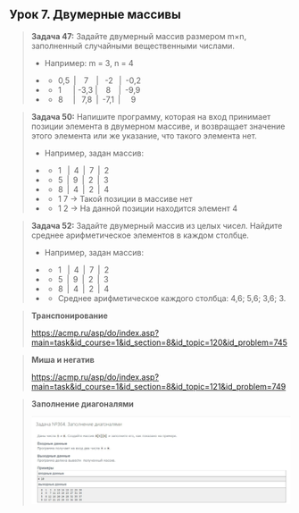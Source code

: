 ## **Урок 7. Двумерные массивы**

> **Задача 47:** Задайте двумерный массив размером m×n, заполненный случайными вещественными числами.
>
> - Например: m = 3, n = 4
> 
> - - 0,5&ensp;|&ensp;&ensp;7&ensp;&ensp;|&ensp;&nbsp;-2&ensp;&nbsp;|&ensp;-0,2
>
> - - 1&ensp;&ensp;&ensp;|&nbsp;-3,3&nbsp;|&ensp;&nbsp;&nbsp;8&ensp;&ensp;|&ensp;-9,9
>
> - - 8&ensp;&ensp;&nbsp;|&ensp;&nbsp;7,8&ensp;|&ensp;-7,1&ensp;|&ensp;&nbsp;&nbsp;&nbsp;9

> **Задача 50:** Напишите программу, которая на вход принимает позиции элемента в двумерном массиве, и возвращает значение этого элемента или же указание, что такого элемента нет.
>
> - Например, задан массив:
> 
> - - 1&ensp;&nbsp;|&ensp;4&ensp;|&ensp;7&ensp;|&ensp;2
>
> - - 5&ensp;|&ensp;9&ensp;|&ensp;2&ensp;|&ensp;3
>
> - - 8&ensp;|&ensp;4&ensp;|&ensp;2&ensp;|&ensp;4
>
> - - 1 7 -> Такой позиции в массиве нет
>
> - - 1 2 -> На данной позиции находится элемент 4

> **Задача 52:** Задайте двумерный массив из целых чисел. Найдите среднее арифметическое элементов в каждом столбце.
>
> - Например, задан массив:
> 
> - - 1&ensp;&nbsp;|&ensp;4&ensp;|&ensp;7&ensp;|&ensp;2
>
> - - 5&ensp;|&ensp;9&ensp;|&ensp;2&ensp;|&ensp;3
>
> - - 8&ensp;|&ensp;4&ensp;|&ensp;2&ensp;|&ensp;4
>
> - - Среднее арифметическое каждого столбца: 4,6; 5,6; 3,6; 3.

> **Транспонирование**
>
> https://acmp.ru/asp/do/index.asp?main=task&id_course=1&id_section=8&id_topic=120&id_problem=745

> **Миша и негатив**
>
> https://acmp.ru/asp/do/index.asp?main=task&id_course=1&id_section=8&id_topic=121&id_problem=749

> **Заполнение диагоналями**
>
> ![Задание](https://github.com/egorbos-geekbrains/knowing-language/blob/main/Lesson%207/diagonals_filling.jpg)
